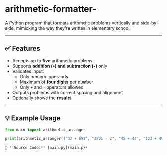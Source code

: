 # arithmetic-formatter-
A Python program that formats arithmetic problems vertically and side-by-side, mimicking the way they're written in elementary school.

---

## ✅ Features

- Accepts up to **five** arithmetic problems
- Supports **addition (`+`) and subtraction (`-`)** only
- Validates input:
  - Only numeric operands
  - Maximum of **four digits** per number
  - Only `+` and `-` operators allowed
- Outputs problems with correct spacing and alignment
- Optionally shows the **results**

---

## 💡 Example Usage

```python
from main import arithmetic_arranger

print(arithmetic_arranger(["32 + 698", "3801 - 2", "45 + 43", "123 + 49"], True))

📂 **Source Code:** [main.py](main.py)
